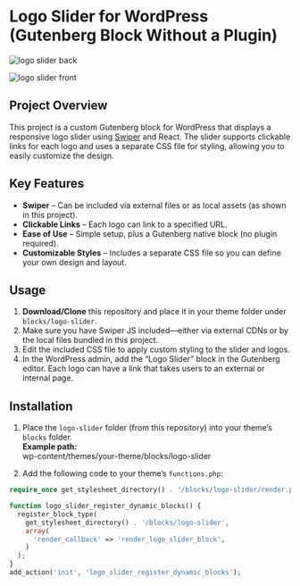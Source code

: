 # Logo Slider for WordPress (Gutenberg Block Without a Plugin)

![logo slider back](https://github.com/user-attachments/assets/1c72a489-2546-4746-b10b-9d863bef8687)

![logo slider front](https://github.com/user-attachments/assets/318b3a95-55ae-43e3-828a-176b25f363a3)


## Project Overview
This project is a custom Gutenberg block for WordPress that displays a responsive logo slider using [Swiper](https://swiperjs.com/) and React. The slider supports clickable links for each logo and uses a separate CSS file for styling, allowing you to easily customize the design.

## Key Features
- **Swiper** – Can be included via external files or as local assets (as shown in this project).
- **Clickable Links** – Each logo can link to a specified URL.
- **Ease of Use** – Simple setup, plus a Gutenberg native block (no plugin required).
- **Customizable Styles** – Includes a separate CSS file so you can define your own design and layout.

## Usage
1. **Download/Clone** this repository and place it in your theme folder under `blocks/logo-slider`.
2. Make sure you have Swiper JS included—either via external CDNs or by the local files bundled in this project.
3. Edit the included CSS file to apply custom styling to the slider and logos.
4. In the WordPress admin, add the “Logo Slider” block in the Gutenberg editor. Each logo can have a link that takes users to an external or internal page.

## Installation
1. Place the `logo-slider` folder (from this repository) into your theme’s `blocks` folder.  
   **Example path:**  
wp-content/themes/your-theme/blocks/logo-slider

2. Add the following code to your theme’s `functions.php`:
```php
require_once get_stylesheet_directory() . '/blocks/logo-slider/render.php';

function logo_slider_register_dynamic_blocks() {
  register_block_type(
    get_stylesheet_directory() . '/blocks/logo-slider',
    array(
      'render_callback' => 'render_logo_slider_block',
    )
  );
}
add_action('init', 'logo_slider_register_dynamic_blocks');
